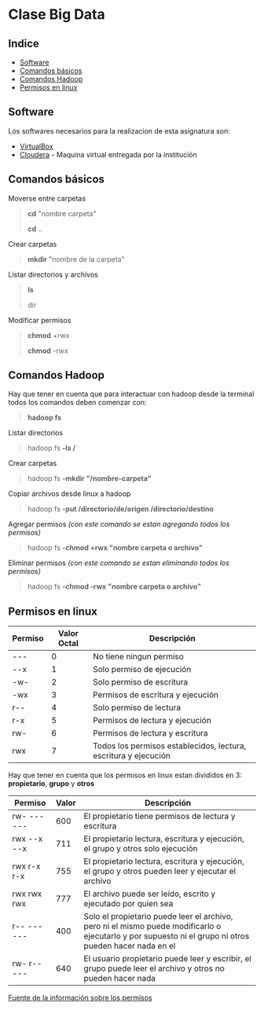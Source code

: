 # Clase Big Data

## Indice

* [Software](#Software)
* [Comandos básicos](#Comandos-basicos)
* [Comandos Hadoop](#Comandos-Hadoop)
* [Permisos en linux](#Permisos-en-linux)

## Software

Los softwares necesarios para la realizacion de esta asignatura son:

* [VirtualBox](https://www.virtualbox.org/wiki/Downloads)
* [Cloudera](https://drive.google.com/drive/u/1/folders/12MVmy7d8DTFxiJ_tgtHshFEuZmq8SPbe) - Maquina virtual entregada por la institución

## Comandos básicos

Moverse entre carpetas

> **cd** "nombre carpeta" 
>
> **cd** ..

Crear carpetas

> **mkdir** "nombre de la carpeta"

Listar directorios y archivos

> **ls**
>
> dir

Modificar permisos

> **chmod** +rwx
>
> **chmod** -rwx

## Comandos Hadoop

Hay que tener en cuenta que para interactuar con hadoop desde la terminal todos los comandos deben comenzar con:

> **hadoop fs**

Listar directorios

> hadoop fs **-ls /**

Crear carpetas

> hadoop fs **-mkdir "/nombre-carpeta"**

Copiar archivos desde linux a hadoop

> hadoop fs **-put /directorio/de/origen /directorio/destino**

Agregar permisos *(con este comando se estan agregando todos los permisos)*

> hadoop fs **-chmod +rwx "nombre carpeta o archivo"**

Eliminar permisos *(con este comando se estan eliminando todos los permisos)*

> hadoop fs **-chmod -rwx "nombre carpeta o archivo"**

## Permisos en linux

<table>
    <thead>
        <tr>
            <th>Permiso</th>
            <th>Valor Octal</th>
            <th>Descripción</th>
        </tr>
    </thead>
    <tbody>
        <tr>
            <td>---</td>
            <td>0</td>
            <td>No tiene ningun permiso</td>
        </tr>
        <tr>
            <td>--x</td>
            <td>1</td>
            <td>Solo permiso de ejecución</td>
        </tr>
        <tr>
            <td>-w-</td>
            <td>2</td>
            <td>Solo permiso de escritura</td>
        </tr>
        <tr>
            <td>-wx</td>
            <td>3</td>
            <td>Permisos de escritura y ejecución</td>
        </tr>
        <tr>
            <td>r--</td>
            <td>4</td>
            <td>Solo permiso de lectura</td>
        </tr>
        <tr>
            <td>r-x</td>
            <td>5</td>
            <td>Permisos de lectura y ejecución</td>
        </tr>
        <tr>
            <td>rw-</td>
            <td>6</td>
            <td>Permisos de lectura y escritura</td>
        </tr>
        <tr>
            <td>rwx</td>
            <td>7</td>
            <td>Todos los permisos establecidos, lectura, escritura y ejecución</td>
        </tr>
    </tbody>
</table>

Hay que tener en cuenta que los permisos en linux estan divididos en 3: **propietario**, **grupo** y **otros**

<table>
    <thead>
        <tr>
            <th>Permiso</th>
            <th>Valor</th>
            <th>Descripción</th>
        </tr>
    </thead>
    <tbody>
        <tr>
            <td>rw- --- ---</td>
            <td>600</td>
            <td>El propietario tiene permisos de lectura y escritura</td>
        </tr>
        <tr>
            <td>rwx --x --x</td>
            <td>711</td>
            <td>El propietario lectura, escritura y ejecución, el grupo y otros solo ejecución</td>
        </tr>
        <tr>
            <td>rwx r-x r-x</td>
            <td>755</td>
            <td>El propietario lectura, escritura y ejecución, el grupo y otros pueden leer y ejecutar el archivo</td>
        </tr>
        <tr>
            <td>rwx rwx rwx</td>
            <td>777</td>
            <td>El archivo puede ser leído, escrito y ejecutado por quien sea</td>
        </tr>
        <tr>
            <td>r-- --- ---</td>
            <td>400</td>
            <td>Solo el propietario puede leer el archivo, pero ni el mismo puede modificarlo o ejecutarlo y por supuesto ni el grupo ni otros pueden hacer nada en el</td>
        </tr>
        <tr>
            <td>rw- r-- ---</td>
            <td>640</td>
            <td>El usuario propietario puede leer y escribir, el grupo puede leer el archivo y otros no pueden hacer nada</td>
        </tr>
    </tbody>
</table>

[Fuente de la información sobre los permisos](https://blog.desdelinux.net/permisos-y-derechos-en-linux/)
